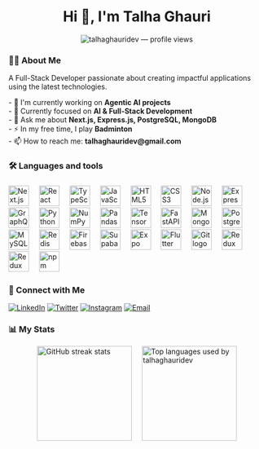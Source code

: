 <h1 align="center">Hi 👋, I'm Talha Ghauri</h1>
<p align="center">
  <img src="https://komarev.com/ghpvc/?username=talhaghauridev&label=Profile%20views&color=007ACC&style=flat" alt="talhaghauridev — profile views" />
</p>

###

<h3 align="left">👩‍💻  About Me</h3>

<p align="left">A Full-Stack Developer passionate about creating impactful applications using the latest technologies.</p>
<p align="left">
- 🔬 I'm currently working on <b>Agentic AI projects</b><br>
- 💼 Currently focused on <b>AI & Full-Stack Development</b><br>
- 💬 Ask me about <b>Next.js, Express.js, PostgreSQL, MongoDB</b><br>
- ⚡ In my free time, I play <b>Badminton</b><br>
- 📫 How to reach me: <b>talhaghauridev@gmail.com</b>
</p>

###

<h3 align="left">🛠 Languages and tools</h3>

###

<div align="left">
  <img src="https://cdn.jsdelivr.net/gh/devicons/devicon/icons/nextjs/nextjs-original.svg" height="40" alt="Next.js logo"  />
  <img width="12" alt="" aria-hidden="true" />
  <img src="https://cdn.jsdelivr.net/gh/devicons/devicon/icons/react/react-original.svg" height="40" alt="React logo"  />
  <img width="12" alt="" aria-hidden="true" />
  <img src="https://cdn.jsdelivr.net/gh/devicons/devicon/icons/typescript/typescript-original.svg" height="40" alt="TypeScript logo"  />
  <img width="12" alt="" aria-hidden="true" />
  <img src="https://cdn.jsdelivr.net/gh/devicons/devicon/icons/javascript/javascript-original.svg" height="40" alt="JavaScript logo"  />
  <img width="12" alt="" aria-hidden="true" />
  <img src="https://cdn.jsdelivr.net/gh/devicons/devicon/icons/html5/html5-original.svg" height="40" alt="HTML5 logo"  />
  <img width="12" alt="" aria-hidden="true" />
  <img src="https://cdn.jsdelivr.net/gh/devicons/devicon/icons/css3/css3-original.svg" height="40" alt="CSS3 logo"  />
  <img width="12" alt="" aria-hidden="true" />
  <img src="https://cdn.jsdelivr.net/gh/devicons/devicon/icons/nodejs/nodejs-original.svg" height="40" alt="Node.js logo"  />
  <img width="12" alt="" aria-hidden="true" />
  <img src="https://cdn.jsdelivr.net/gh/devicons/devicon/icons/express/express-original.svg" height="40" alt="Express logo"  />
  <img width="12" alt="" aria-hidden="true" />
  <img src="https://cdn.jsdelivr.net/gh/devicons/devicon/icons/graphql/graphql-plain.svg" height="40" alt="GraphQL logo"  />
  <img width="12" alt="" aria-hidden="true" />
  <img src="https://cdn.jsdelivr.net/gh/devicons/devicon@latest/icons/python/python-original.svg" height="40" alt="Python logo"  />
  <img width="12" alt="" aria-hidden="true" />
  <img src="https://cdn.jsdelivr.net/gh/devicons/devicon@latest/icons/numpy/numpy-original.svg"  height="40"  alt="NumPy logo"/>
  <img width="12" alt="" aria-hidden="true" />
  <img src="https://cdn.jsdelivr.net/gh/devicons/devicon@latest/icons/pandas/pandas-plain.svg" height="40" alt="Pandas logo"/>
  <img width="12" alt="" aria-hidden="true" />
  <img src="https://www.vectorlogo.zone/logos/tensorflow/tensorflow-icon.svg" height="40" alt="TensorFlow logo"  />
  <img width="12" alt="" aria-hidden="true" />
  <img src="https://cdn.jsdelivr.net/gh/devicons/devicon@latest/icons/fastapi/fastapi-original.svg" height="40" alt="FastAPI logo"  />
  <img width="12" alt="" aria-hidden="true" />
  <img src="https://cdn.jsdelivr.net/gh/devicons/devicon/icons/mongodb/mongodb-original.svg" height="40" alt="MongoDB logo"  />
  <img width="12" alt="" aria-hidden="true" />
  <img src="https://cdn.jsdelivr.net/gh/devicons/devicon/icons/postgresql/postgresql-original.svg" height="40" alt="PostgreSQL logo"  />
  <img width="12" alt="" aria-hidden="true" />
  <img src="https://cdn.jsdelivr.net/gh/devicons/devicon/icons/mysql/mysql-original.svg" height="40" alt="MySQL logo"  />
  <img width="12" alt="" aria-hidden="true" />
  <img src="https://cdn.jsdelivr.net/gh/devicons/devicon@latest/icons/redis/redis-original.svg" height="40" alt="Redis logo" />
  <img width="12" alt="" aria-hidden="true" />
  <img src="https://cdn.jsdelivr.net/gh/devicons/devicon/icons/firebase/firebase-plain.svg" height="40" alt="Firebase logo"  />
  <img width="12" alt="" aria-hidden="true" />
  <img src="https://cdn.jsdelivr.net/gh/devicons/devicon@latest/icons/supabase/supabase-original.svg" height="40" alt="Supabase logo"  />
  <img width="12" alt="" aria-hidden="true" />     
  <img src="https://cdn.jsdelivr.net/gh/devicons/devicon@latest/icons/expo/expo-original.svg"  height="40" alt="Expo logo" />
  <img width="12" alt="" aria-hidden="true" />
  <img src="https://cdn.jsdelivr.net/gh/devicons/devicon@latest/icons/flutter/flutter-original.svg"  height="40" alt="Flutter logo" />
  <img width="12" alt="" aria-hidden="true" />     
  <img src="https://cdn.jsdelivr.net/gh/devicons/devicon/icons/git/git-original.svg" height="40" alt="Git logo"  />
  <img width="12" alt="" aria-hidden="true" />
   <img src="https://cdn.jsdelivr.net/gh/devicons/devicon/icons/redux/redux-original.svg" height="40" alt="Redux logo"  />
 <img width="12" alt="" aria-hidden="true" />
   <img src="https://cdn.jsdelivr.net/gh/devicons/devicon@latest/icons/tailwindcss/tailwindcss-original.svg" height="40" alt="Redux logo"  />
  <img width="12" alt="" aria-hidden="true" />
  <img src="https://cdn.jsdelivr.net/gh/devicons/devicon/icons/npm/npm-original-wordmark.svg" height="40" alt="npm logo"  />
  <img width="12" alt="" aria-hidden="true" />
</div>

<h3 align="left">🔗 Connect with Me</h3>

[![LinkedIn](https://img.shields.io/badge/LinkedIn-0077B5?style=for-the-badge\&logo=linkedin\&logoColor=white)](https://www.linkedin.com/in/talhaghauridev)
[![Twitter](https://img.shields.io/badge/Twitter-1DA1F2?style=for-the-badge\&logo=twitter\&logoColor=white)](https://x.com/talhaghauridev)
[![Instagram](https://img.shields.io/static/v1?message=Instagram\&logo=instagram\&label=\&color=E4405F\&logoColor=white\&labelColor=\&style=for-the-badge)](https://www.instagram.com/talhaghauridev)
[![Email](https://img.shields.io/badge/Email-EA4335?style=for-the-badge\&logo=gmail\&logoColor=white)](mailto:talhaghauridev@gmail.com)

###

<h3 align="left">📊  My Stats</h3>
<div style="display: flex; justify-content: center; align-items: flex-start; flex-wrap: wrap;">
 
  <picture>
    <source media="(prefers-color-scheme: dark)" srcset="https://github-readme-streak-stats.herokuapp.com/?user=talhaghauridev&background=0d1117&fire=58a6ff&ring=58a6ff&currStreakNum=c9d1d9&sideNums=c9d1d9&currStreakLabel=8b949e&sideLabels=8b949e&dates=8b949e&border=30363d" />
    <img src="https://github-readme-streak-stats.herokuapp.com/?user=talhaghauridev&theme=default&border=e1e4e8" height="186" loading="lazy" alt="GitHub streak stats" />
  </picture>

  <img width="20" alt="" aria-hidden="true" />

  <picture>
    <source media="(prefers-color-scheme: dark)" srcset="https://github-readme-stats.vercel.app/api/top-langs/?username=talhaghauridev&bg_color=0d1117&title_color=c9d1d9&text_color=8b949e&icon_color=58a6ff&border_color=30363d&layout=compact" />
    <img src="https://github-readme-stats.vercel.app/api/top-langs/?username=talhaghauridev&theme=default&border_color=e1e4e8&layout=compact" height="186" loading="lazy" alt="Top languages used by talhaghauridev" />
  </picture>
</div>
